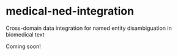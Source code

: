 # medical-ned-integration
Cross-domain data integration for named entity disambiguation in biomedical text

Coming soon!
